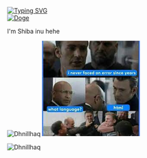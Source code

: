 
<a href="https://git.io/typing-svg"> <img src="https://readme-typing-svg.demolab.com?font=Inter&weight=600&pause=1000&color=D4E7F7&width=435&lines=Hi+there%2C+I'm+Muhammad+Dhia+Ramadhanil+Haqq!" alt="Typing SVG" /></a> 
<br>[![Doge](https://git.io/Doge)](//git.io/memes)
<p>I'm Shiba inu hehe</p>
<p><img src="https://github-readme-stats.vercel.app/api?username=Dhnillhaq&show_icons=true&locale=en" alt="Dhnillhaq" />
<img src="https://raw.githubusercontent.com/Unicorn-Dev-Community/have-fun-with-memes/main/html_meme.jpg"/></p>

<p><img src="https://github-readme-streak-stats.herokuapp.com/?user=Dhnillhaq&" alt="Dhnillhaq" /></p>



